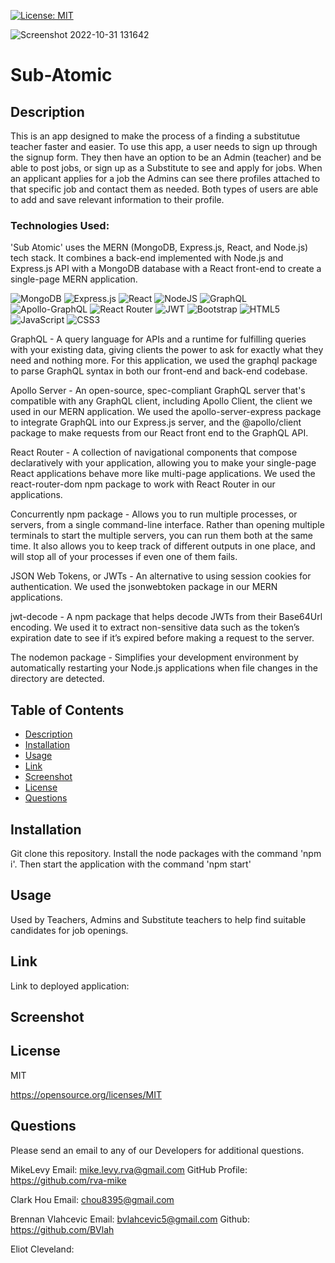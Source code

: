   [![License: MIT](https://img.shields.io/badge/License-MIT-yellow.svg)](https://opensource.org/licenses/MIT)


![Screenshot 2022-10-31 131642](https://user-images.githubusercontent.com/105617274/199068855-5d78e255-6a72-49a0-9750-87341929fae2.png)


# Sub-Atomic

  ## Description
   This is an app designed to make the process of a finding a substitutue teacher faster and easier. To use this app, a user needs to sign up through the signup form. They then have an option to be an Admin (teacher) and be able to post jobs, or sign up as a Substitute to see and apply for jobs. When an applicant applies for a job the Admins can see there profiles attached to that specific job and contact them as needed. Both types of users are able to add and save relevant information to their profile.
   

   
   ### Technologies Used:
   
   
   
'Sub Atomic' uses the MERN (MongoDB, Express.js, React, and Node.js) tech stack. It combines a back-end implemented with Node.js and Express.js API with a MongoDB database with a React front-end to create a single-page MERN application.
   
   ![MongoDB](https://img.shields.io/badge/MongoDB-%234ea94b.svg?style=for-the-badge&logo=mongodb&logoColor=white)
   ![Express.js](https://img.shields.io/badge/express.js-%23404d59.svg?style=for-the-badge&logo=express&logoColor=%2361DAFB)
   ![React](https://img.shields.io/badge/react-%2320232a.svg?style=for-the-badge&logo=react&logoColor=%2361DAFB)
   ![NodeJS](https://img.shields.io/badge/node.js-6DA55F?style=for-the-badge&logo=node.js&logoColor=white)
   ![GraphQL](https://img.shields.io/badge/-GraphQL-E10098?style=for-the-badge&logo=graphql&logoColor=white)
   ![Apollo-GraphQL](https://img.shields.io/badge/-ApolloGraphQL-311C87?style=for-the-badge&logo=apollo-graphql)
   ![React Router](https://img.shields.io/badge/React_Router-CA4245?style=for-the-badge&logo=react-router&logoColor=white)
   ![JWT](https://img.shields.io/badge/JWT-black?style=for-the-badge&logo=JSON%20web%20tokens)
   ![Bootstrap](https://img.shields.io/badge/bootstrap-%23563D7C.svg?style=for-the-badge&logo=bootstrap&logoColor=white)
   ![HTML5](https://img.shields.io/badge/html5-%23E34F26.svg?style=for-the-badge&logo=html5&logoColor=white)
   ![JavaScript](https://img.shields.io/badge/javascript-%23323330.svg?style=for-the-badge&logo=javascript&logoColor=%23F7DF1E)
   ![CSS3](https://img.shields.io/badge/css3-%231572B6.svg?style=for-the-badge&logo=css3&logoColor=white)
   
   GraphQL - A query language for APIs and a runtime for fulfilling queries with your existing data, giving clients the power to ask for exactly what they need and nothing more. For this application, we used the graphql package to parse GraphQL syntax in both our front-end and back-end codebase.

Apollo Server - An open-source, spec-compliant GraphQL server that's compatible with any GraphQL client, including Apollo Client, the client we used in our MERN application. We used the apollo-server-express package to integrate GraphQL into our Express.js server, and the @apollo/client package to make requests from our React front end to the GraphQL API.

React Router - A collection of navigational components that compose declaratively with your application, allowing you to make your single-page React applications behave more like multi-page applications. We used the react-router-dom npm package to work with React Router in our applications.

Concurrently npm package - Allows you to run multiple processes, or servers, from a single command-line interface. Rather than opening multiple terminals to start the multiple servers, you can run them both at the same time. It also allows you to keep track of different outputs in one place, and will stop all of your processes if even one of them fails.

JSON Web Tokens, or JWTs - An alternative to using session cookies for authentication. We used the jsonwebtoken package in our MERN applications.

jwt-decode - A npm package that helps decode JWTs from their Base64Url encoding. We used it to extract non-sensitive data such as the token’s expiration date to see if it’s expired before making a request to the server.

The nodemon package - Simplifies your development environment by automatically restarting your Node.js applications when file changes in the directory are detected.
   


  ## Table of Contents
  * [Description](#description)
  * [Installation](#installation)
  * [Usage](#usage)
  * [Link](#link)
  * [Screenshot](#screenshot)
  * [License](#license)
  * [Questions](#questions)

  ## Installation
  Git clone this repository. Install the node packages with the command 'npm i'. Then start the application with the command 'npm start'


  ## Usage
  Used by Teachers, Admins and Substitute teachers to help find suitable candidates for job openings. 
  
  ## Link 
  
  Link to deployed application:
  
  ## Screenshot
  



  ## License
  MIT

  https://opensource.org/licenses/MIT


  ## Questions
  Please send an email to any of our Developers for additional questions.

 MikeLevy Email: mike.levy.rva@gmail.com GitHub Profile: https://github.com/rva-mike

  Clark Hou Email: chou8395@gmail.com

  Brennan Vlahcevic Email: bvlahcevic5@gmail.com Github: https://github.com/BVlah

  Eliot Cleveland: 
